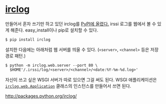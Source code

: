[irclog][source]
================

만들어서 혼자 쓰기만 하고 있던 irclog를 [PyPI에 올렸다.][1] irssi 로그를 웹에서 볼 수 있게 해준다. easy_install이나 pip로 설치할 수 있다.

    $ pip install irclog

설치한 다음에는 아래처럼 웹 서버를 띄울 수 있다. (`<server>`, `<channel>` 등은 저장 경로 패턴.)

    $ python -m irclog.web.server --port 80 \
      $HOME'/.irssi/log/<server>/<channel>/<date:%Y-%m-%d.log>'

자신이 쓰고 싶은 WSGI 서버가 따로 있으면 그걸 써도 된다. WSGI 애플리케이션은 [`irclog.web.Application`][2] 클래스의 인스턴스를 만들어서 쓰면 된다.

<http://packages.python.org/irclog/>

[1]: http://pypi.python.org/pypi/irclog
[2]: http://packages.python.org/irclog/irclog/web.html#irclog.web.Application

[source]: http://packages.python.org/irclog/
